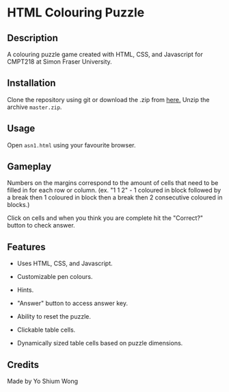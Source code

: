 # HTML Colouring Puzzle
## Description
A colouring puzzle game created with HTML, CSS, and Javascript for CMPT218 at Simon Fraser University.

## Installation
Clone the repository using git or download the .zip from [here.](https://github.com/yoshiumw/ColouringPuzzle/archive/master.zip)
Unzip the archive ```master.zip```. 
## Usage
Open ```asn1.html``` using your favourite browser.
## Gameplay
Numbers on the margins correspond to the amount of cells that need to be filled in for each row or column. (ex. "1 1 2" - 1 coloured in block followed by a break then 1 coloured in block then a break then 2 consecutive coloured in blocks.)

Click on cells and when you think you are complete hit the "Correct?" button to check answer.

## Features
- Uses HTML, CSS, and Javascript.

- Customizable pen colours.

- Hints.

- "Answer" button to access answer key.

- Ability to reset the puzzle.

- Clickable table cells.

- Dynamically sized table cells based on puzzle dimensions.

## Credits

Made by Yo Shium Wong
